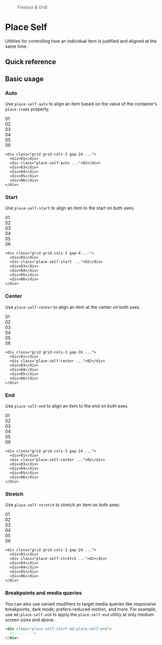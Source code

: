 > Flexbox & Grid

# Place Self
Utilities for controlling how an individual item is justified and aligned at the same time.

## Quick reference

<qr-table />

## Basic usage
### Auto
Use `place-self-auto` to align an item based on the value of the container’s `place-items` property.

<container>
  <div class="grid grid-cols-3 gap-24 place-content-center">
    <div class="pd-bg-blue-600 ex-box">01</div>
    <div class="pd-bg-blue-500 ex-box">02</div>
    <div class="pd-bg-blue-600 ex-box">03</div>
    <div class="pd-bg-blue-600 ex-box">04</div>
    <div class="pd-bg-blue-600 ex-box">05</div>
    <div class="pd-bg-blue-600 ex-box">06</div>
  </div>
</container>

```html{3}
<div class="grid grid-cols-3 gap-24 ...">
  <div>01</div>
  <div class="place-self-auto ...">02</div>
  <div>03</div>
  <div>04</div>
  <div>05</div>
  <div>06</div>
</div>
```

### Start
Use `place-self-start` to align an item to the start on both axes.

<container>
  <div class="grid grid-cols-3 gap-24">
    <div class="pd-bg-fuchsia-600 ex-box h-96">01</div>
    <box striped class="grid h-96 rounded tl-4" fg-color="var(--tw-fuchsia-fg)" bg-color="var(--tw-fuchsia-bg)">
      <div class="pd-bg-fuchsia-500 ex-box h-64 place-self-start">02</div>
    </box>
    <div class="pd-bg-fuchsia-600 ex-box h-96">03</div>
    <div class="pd-bg-fuchsia-600 ex-box h-96">04</div>
    <div class="pd-bg-fuchsia-600 ex-box h-96">05</div>
    <div class="pd-bg-fuchsia-600 ex-box h-96">06</div>
  </div>
</container>

```html{3}
<div class="grid grid-cols-3 gap-4 ...">
  <div>01</div>
  <div class="place-self-start ...">02</div>
  <div>03</div>
  <div>04</div>
  <div>05</div>
  <div>06</div>
</div>
```

### Center
Use `place-self-center` to align an item at the center on both axes.

<container>
  <div class="grid grid-cols-3 gap-24">
    <div class="bg-cyan-600 ex-box h-96">01</div>
    <box striped class="grid h-96" fg-color="var(--tw-cyan-fg)" bg-color="var(--tw-cyan-bg)">
      <div class="bg-cyan-500 ex-box h-64 place-self-center">02</div>
    </box>
    <div class="bg-cyan-600 ex-box h-96">03</div>
    <div class="bg-cyan-600 ex-box h-96">04</div>
    <div class="bg-cyan-600 ex-box h-96">05</div>
    <div class="bg-cyan-600 ex-box h-96">06</div>
  </div>
</container>

```html{3}
<div class="grid grid-cols-3 gap-16 ...">
  <div>01</div>
  <div class="place-self-center ...">02</div>
  <div>03</div>
  <div>04</div>
  <div>05</div>
  <div>06</div>
</div>
```

### End
Use `place-self-end` to align an item to the end on both axes.

<container>
  <div class="grid grid-cols-3 gap-24">
    <div class="pd-bg-violet-600 ex-box h-96">01</div>
    <box striped class="grid h-96 rounded-br-4" fg-color="var(--tw-violet-fg)" bg-color="var(--tw-violet-bg)">
      <div class="pd-bg-violet-500 ex-box h-64 place-self-end">02</div>
    </box>
    <div class="pd-bg-violet-600 ex-box h-96">03</div>
    <div class="pd-bg-violet-600 ex-box h-96">04</div>
    <div class="pd-bg-violet-600 ex-box h-96">05</div>
    <div class="pd-bg-violet-600 ex-box h-96">06</div>
  </div>
</container>

```html{3}
<div class="grid grid-cols-3 gap-24 ...">
  <div>01</div>
  <div class="place-self-center ...">02</div>
  <div>03</div>
  <div>04</div>
  <div>05</div>
  <div>06</div>
</div>
```

### Stretch
Use `place-self-stretch` to stretch an item on both axes:

<container>
  <div class="grid grid-cols-3 gap-24">
    <div class="pd-bg-indigo-600 ex-box h-96">01</div>
    <box striped class="grid h-96" fg-color="var(--tw-indigo-fg)" bg-color="var(--tw-indigo-bg)">
      <div class="pd-bg-indigo-500 ex-box place-self-stretch">02</div>
    </box>
    <div class="pd-bg-indigo-600 ex-box h-96">03</div>
    <div class="pd-bg-indigo-600 ex-box h-96">04</div>
    <div class="pd-bg-indigo-600 ex-box h-96">05</div>
    <div class="pd-bg-indigo-600 ex-box h-96">06</div>
  </div>
</container>

```html{3}
<div class="grid grid-cols-3 gap-24 ...">
  <div>01</div>
  <div class="place-self-stretch ...">02</div>
  <div>03</div>
  <div>04</div>
  <div>05</div>
  <div>06</div>
</div>
```

### Breakpoints and media queries
You can also use variant modifiers to target media queries like responsive breakpoints, dark mode, prefers-reduced-motion, and more. For example, use `md:place-self-end` to apply the `place-self-end` utility at only medium screen sizes and above.

```html
<div class="place-self-start md:place-self-end">
  <!-- ... -->
</div>
```
